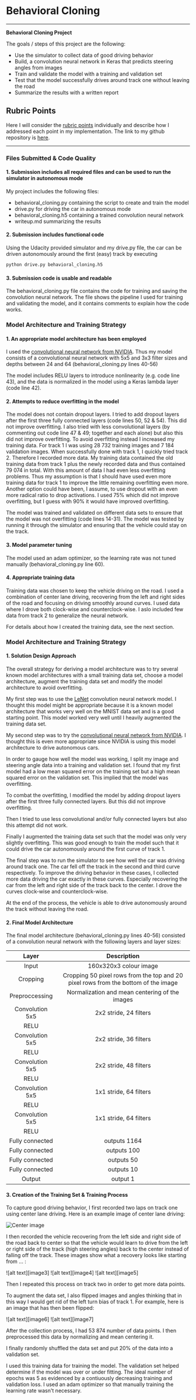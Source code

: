 # **Behavioral Cloning** 

---

**Behavioral Cloning Project**

The goals / steps of this project are the following:
* Use the simulator to collect data of good driving behavior
* Build, a convolution neural network in Keras that predicts steering angles from images
* Train and validate the model with a training and validation set
* Test that the model successfully drives around track one without leaving the road
* Summarize the results with a written report

## Rubric Points
Here I will consider the [rubric points](https://review.udacity.com/#!/rubrics/432/view) individually and describe how I addressed each point in my implementation. The link to my github repository is [here](https://github.com/urs-waldmann/CarND-Behavioral-Cloning-P3).

---
### Files Submitted & Code Quality

#### 1. Submission includes all required files and can be used to run the simulator in autonomous mode

My project includes the following files:
* behavioral_cloning.py containing the script to create and train the model
* drive.py for driving the car in autonomous mode
* behavioral_cloning.h5 containing a trained convolution neural network 
* writeup.md summarizing the results

#### 2. Submission includes functional code
Using the Udacity provided simulator and my drive.py file, the car can be driven autonomously around the first (easy) track by executing 
```sh
python drive.py behavioral_cloning.h5
```

#### 3. Submission code is usable and readable

The behavioral_cloning.py file contains the code for training and saving the convolution neural network. The file shows the pipeline I used for training and validating the model, and it contains comments to explain how the code works.

### Model Architecture and Training Strategy

#### 1. An appropriate model architecture has been employed

I used the [convolutional neural network from NVIDIA](https://arxiv.org/pdf/1604.07316.pdf). Thus my model consists of a convolutional neural network with 5x5 and 3x3 filter sizes and depths between 24 and 64 (behavioral_cloning.py lines 40-56) 

The model includes RELU layers to introduce nonlinearity (e.g. code line 43), and the data is normalized in the model using a Keras lambda layer (code line 42). 

#### 2. Attempts to reduce overfitting in the model

The model does not contain dropout layers. I tried to add dropout layers after the first three fully connected layers (code lines 50, 52 & 54). This did not improve overfitting. I also tried with less convolutional layers (by commenting out code line 47 & 49; together and each alone) but also this did not improve overfitting. To avoid overfitting instead I increased my training data. For track 1 I was using 28 732 training images and 7 184 validation images.
When successfully done with track 1, I quickly tried track 2. Therefore I recorded more data. My training data contained the old training data from track 1 plus the newly recorded data and thus contained 79 074 in total. With this amount of data I had even less overfitting problems. Thus my assumption is that I should have used even more training data for track 1 to improve the little remaining overfitting even more. Another option could have been, I assume, to use dropout with an even more radical ratio to drop activations. I used 75% which did not improve overfitting, but I guess with 90% it would have improved overfitting.

The model was trained and validated on different data sets to ensure that the model was not overfitting (code lines 14-31). The model was tested by running it through the simulator and ensuring that the vehicle could stay on the track.

#### 3. Model parameter tuning

The model used an adam optimizer, so the learning rate was not tuned manually (behavioral_cloning.py line 60).

#### 4. Appropriate training data

Training data was chosen to keep the vehicle driving on the road. I used a combination of center lane driving, recovering from the left and right sides of the road and focusing on driving smoothly around curves. I used data where I drove both clock-wise and counterclock-wise. I aslo included few data from track 2 to generalize the neural network.

For details about how I created the training data, see the next section. 

### Model Architecture and Training Strategy

#### 1. Solution Design Approach

The overall strategy for deriving a model architecture was to try several known model architectures with a small training data set, choose a model architecture, augment the training data set and modify the model architecture to avoid overfitting.

My first step was to use the [LeNet](http://yann.lecun.com/exdb/lenet/) convolution neural network model. I thought this model might be appropriate because it is a known model architecture that works very well on the MNIST data set and is a good starting point. This model worked very well  until I heavily augmented the training data set.

My second step was to try the [convolutional neural network from NVIDIA](https://arxiv.org/pdf/1604.07316.pdf). I thought this is even more appropriate since NVIDIA is using this model architecture to drive autonomous cars.

In order to gauge how well the model was working, I split my image and steering angle data into a training and validation set. I found that my first model had a low mean squared error on the training set but a high mean squared error on the validation set. This implied that the model was overfitting. 

To combat the overfitting, I modified the model by adding dropout layers after the first three fully connected layers. But this did not improve overfitting.

Then I tried to use less convolutional and/or fully connected layers but also this attempt did not work.

Finally I augmented the training data set such that the model was only very slightly overfitting. This was good enough to train the model such that it could drive the car autonomously around the first curve of track 1.

The final step was to run the simulator to see how well the car was driving around track one. The car fell off the track in the second and third curve respectively. To improve the driving behavior in these cases, I collected more data driving the car exactly in these curves. Especially recovering the car from the left and right side of the track back to the center. I drove the curves clock-wise and counterclock-wise.

At the end of the process, the vehicle is able to drive autonomously around the track without leaving the road.

#### 2. Final Model Architecture

The final model architecture (behavioral_cloning.py lines 40-56) consisted of a convolution neural network with the following layers and layer sizes:

| Layer         		|     Description	        					| 
|:---------------------:|:---------------------------------------------:| 
| Input         		| 160x320x3 colour image   					| 
| Cropping         		| Cropping 50 pixel rows from the top and 20 pixel rows from the bottom of the image   					| 
| Preproccessing         		| Normalization and mean centering of the images    					| 
| Convolution 5x5     	| 2x2 stride, 24 filters 	|
| RELU					|												|
| Convolution 5x5     	| 2x2 stride, 36 filters 	|
| RELU					|												|
| Convolution 5x5     	| 2x2 stride, 48 filters 	|
| RELU					|												|
| Convolution 5x5     	| 1x1 stride, 64 filters 	|
| RELU					|												|
| Convolution 5x5     	| 1x1 stride, 64 filters 	|
| RELU					|												|
| Fully connected		| outputs 1164 					|
| Fully connected		| outputs 100     					|
| Fully connected		| outputs 50     					|
| Fully connected		| outputs 10     					|
| Output        		| output 1      					|

#### 3. Creation of the Training Set & Training Process

To capture good driving behavior, I first recorded two laps on track one using center lane driving. Here is an example image of center lane driving:

![Center image](./figures/center_2017_06_01_17_19_43_601.jpg)

I then recorded the vehicle recovering from the left side and right side of the road back to center so that the vehicle would learn to drive from the left or right side of the track (high steering angles) back to the center instead of falling off the track. These images show what a recovery looks like starting from ... :

![alt text][image3]
![alt text][image4]
![alt text][image5]

Then I repeated this process on track two in order to get more data points.

To augment the data set, I also flipped images and angles thinking that in this way I would get rid of the left turn bias of track 1. For example, here is an image that has then been flipped:

![alt text][image6]
![alt text][image7]

After the collection process, I had 53 874 number of data points. I then preprocessed this data by normalizing and mean centering it.

I finally randomly shuffled the data set and put 20% of the data into a validation set. 

I used this training data for training the model. The validation set helped determine if the model was over or under fitting. The ideal number of epochs was 5 as evidenced by a contiuously decreasing training and validation loss. I used an adam optimizer so that manually training the learning rate wasn't necessary.
